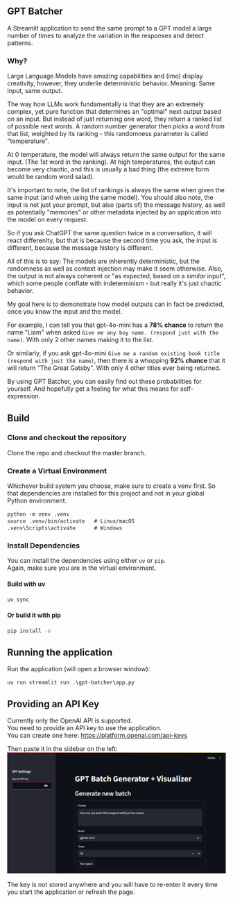 ## GPT Batcher
A Streamlit application to send the same prompt to a GPT model a large number of times
to analyze the variation in the responses and detect patterns.

### Why?

Large Language Models have amazing capabilities and (imo) display creativity, however,
they underlie deterministic behavior. Meaning: Same input, same output.

The way how LLMs work fundamentally is that they are an extremely complex, yet pure function
that determines an "optimal" next output based on an input. But instead of just returning one
word, they return a ranked list of possible next words. A random number generator then picks a word
from that list, weighted by its ranking - this randomness parameter is called "temperature".

At 0 temperature, the model will always return the same output for the same input. (The 1st word in the ranking).
At high temperatures, the output can become very chaotic, and this is usually a bad thing (the extreme form
would be random word salad).

It's important to note, the list of rankings is always the same when given the same input (and when using the same model).
You should also note, the input is not just your prompt, but also (parts of) the message history, as well as potentially
"memories" or other metadata injected by an application into the model on every request.

So if you ask ChatGPT the same question twice in a conversation, it will react differenlty, but that is because
the second time you ask, the input is different, because the message history is different.

All of this is to say: The models are inherently deterministic, but the randomness as well as context injection
may make it seem otherwise. Also, the output is not always coherent or "as expected, based on a *similar* input",
which some people conflate with indeterminism - but really it's just chaotic behavior.

My goal here is to demonstrate how model outputs can in fact be predicted, once you
know the input and the model.

For example, I can tell you that gpt-4o-mini has a **78% chance** to return
the name "Liam" when asked `Give me any boy name. (respond just with the name)`. With only 2 other names
making it to the list.

Or similarly, if you ask gpt-4o-mini `Give me a random existing book title (respond with just the name)`, then
there is a whopping **92% chance** that it will return "The Great Gatsby". With only 4 other titles ever being returned.

By using GPT Batcher, you can easily find out these probabilities for yourself. And hopefully get a
feeling for what this means for self-expression.

## Build
### Clone and checkout the repository
Clone the repo and checkout the master branch.

### Create a Virtual Environment
Whichever build system you choose, make sure to create a venv first.
So that dependencies are installed for this project and not in your global Python environment.
```shell
python -m venv .venv
source .venv/bin/activate   # Linux/macOS
.venv\Scripts\activate      # Windows
```

### Install Dependencies
You can install the dependencies using either `uv` or `pip`.  
Again, make sure you are in the virtual environment.

#### Build with uv
```bash
uv sync
```

#### Or build it with pip
```bash
pip install -e
```


## Running the application
Run the application (will open a browser window):
```shell
uv run streamlit run .\gpt-batcher\app.py
```

## Providing an API Key
Currently only the OpenAI API is supported.  
You need to provide an API key to use the application.  
You can create one here: https://platform.openai.com/api-keys

Then paste it in the sidebar on the left:
![api_key.png](docs/api_key.png)

The key is not stored anywhere and you will have to re-enter it
every time you start the application or refresh the page.
